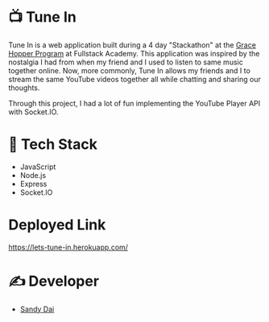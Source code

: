 
# 📺 Tune In
Tune In is a web application built during a 4 day "Stackathon" at the [Grace Hopper Program](https://www.gracehopper.com/) at Fullstack Academy. This application was inspired by the nostalgia I had from when my friend and I used to listen to same music together online. Now, more commonly, Tune In allows my friends and I to stream the same YouTube videos together all while chatting and sharing our thoughts. 

Through this project, I had a lot of fun implementing the YouTube Player API with Socket.IO.

# 🔨 Tech Stack
- JavaScript
- Node.js
- Express
- Socket.IO

# Deployed Link
https://lets-tune-in.herokuapp.com/

# ✍️ Developer
- [Sandy Dai](https://github.com/sandaiiyahh)

